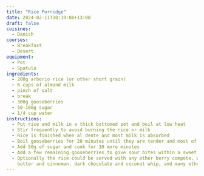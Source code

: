 ```yaml
---
title: "Rice Porridge"
date: 2024-02-11T10:19:08+13:00
draft: false
cuisines:
  - Danish
courses:
  - Breakfast
  - Desert
equipment:
  - Pot
  - Spatula
ingredients:
  - 200g arborio rice (or other short grain)
  - 6 cups of almond milk
  - pinch of salt
  - break
  - 300g gooseberries
  - 50-100g sugar
  - 1/4 cup water
instructions:
  - Put rice and milk in a thick bottomed pot and boil at low heat
  - Stir frequently to avoid burning the rice or milk
  - Rice is finished when al dente and most milk is absorbed
  - Boil gooseberries for 20 minutes until they are tender and most of the liquid has evaporated
  - Add 50g of sugar and cook for 10 more minutes
  - Add a few remaining gooseberries to give sour bites within a sweet compote
  - Optionally the rice could be served with any other berry compote, with
    butter and cinnoman, dark chocolate and coconut whip, and many other ideas.
---
```

